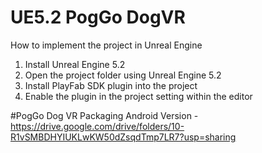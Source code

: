 # UE5.2 PogGo DogVR

How to implement the project in Unreal Engine
1. Install Unreal Engine 5.2
2. Open the project folder using Unreal Engine 5.2
3. Install PlayFab SDK plugin into the project
4. Enable the plugin in the project setting within the editor

#PogGo Dog VR Packaging Android Version
-https://drive.google.com/drive/folders/10-R1vSMBDHYIUKLwKW50dZsqdTmp7LR7?usp=sharing
